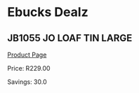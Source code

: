 
# Ebucks Dealz
## JB1055 JO LOAF TIN LARGE
[Product Page](https://www.ebucks.com/web/shop/productSelected.do?prodId=1135586814&catId=704983235)

Price: R229.00

Savings: 30.0


	